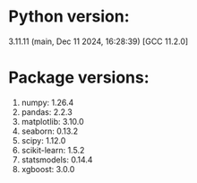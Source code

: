 # Python version: 
3.11.11 (main, Dec 11 2024, 16:28:39) [GCC 11.2.0]

# Package versions:
1. numpy: 1.26.4
2. pandas: 2.2.3
3. matplotlib: 3.10.0
4. seaborn: 0.13.2
5. scipy: 1.12.0
6. scikit-learn: 1.5.2
7. statsmodels: 0.14.4
8. xgboost: 3.0.0
